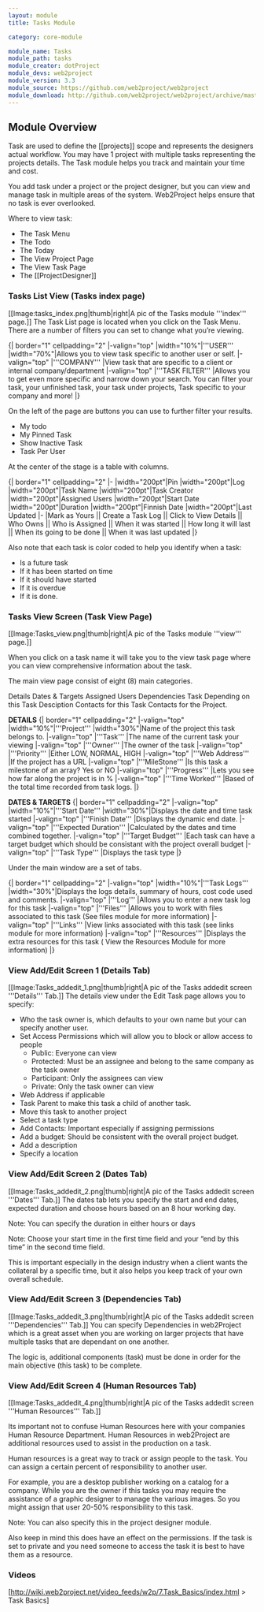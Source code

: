 ```yaml
---
layout: module
title: Tasks Module

category: core-module

module_name: Tasks
module_path: tasks
module_creator: dotProject
module_devs: web2project
module_version: 3.3
module_source: https://github.com/web2project/web2project
module_download: http://github.com/web2project/web2project/archive/master.zip
---
```


## Module Overview

Task are used to define the [[projects]] scope and represents the designers actual workflow. You may have 1 project with multiple tasks representing the projects details. The Task module helps you track and maintain your time and cost.

You add task under a project or the project designer, but you can view and manage task in multiple areas of the system. Web2Project helps ensure that no task is ever overlooked.

Where to view task:

* The Task Menu
* The Todo
* The Today
* The View Project Page
* The View Task Page
* The [[ProjectDesigner]]

### Tasks List View (Tasks index page)
[[Image:tasks_index.png|thumb|right|A pic of the Tasks module '''index''' page.]]
The Task List page is located when you click on the Task Menu. There are a number of filters you can set to change what you’re viewing.

{| border="1" cellpadding="2"
|-valign="top"
|width="10%"|'''USER'''
|width="70%"|Allows you to view task specific to another user or self.
|-valign="top"
|'''COMPANY'''
|View task that are specific to a client or internal company/department
|-valign="top"
|'''TASK FILTER'''
|Allows you to get even more specific and narrow down your search. You can filter your task, your unfinished task, your task under projects, Task specific to your company and more!
|}

On the left of the page are buttons you can use to further filter your results.

* My todo
* My Pinned Task
* Show Inactive Task
* Task Per User

At the center of the stage is a table with columns.

{| border="1" cellpadding="2"
|-
|width="200pt"|Pin
|width="200pt"|Log
|width="200pt"|Task Name
|width="200pt"|Task Creator
|width="200pt"|Assigned Users
|width="200pt"|Start Date
|width="200pt"|Duration
|width="200pt"|Finnish Date
|width="200pt"|Last Updated
|-
|Mark as Yours || Create a Task Log || Click to View Details || Who Owns || Who is Assigned || When it was started || How long it will last || When its going to be done || When it was last updated
|}

Also note that each task is color coded to help you identify when a task:

* Is a future task
* If it has been started on time
* If it should have started
* If it is overdue
* If it is done.

### Tasks View Screen (Task View Page)

[[Image:Tasks_view.png|thumb|right|A pic of the Tasks module '''view''' page.]]

When you click on a task name it will take you to the view task page where you can view comprehensive information about the task.

The main view page consist of eight (8) main categories.

Details
Dates & Targets
Assigned Users
Dependencies
Task Depending on this Task
Desciption
Contacts for this Task
Contacts for the Project.


<b>DETAILS</b>
{| border="1" cellpadding="2"
|-valign="top"
|width="10%"|'''Project'''
|width="30%"|Name of the project this task belongs to.
|-valign="top"
|'''Task'''
|The name of the current task your viewing
|-valign="top"
|'''Owner'''
|The owner of the task
|-valign="top"
|'''Priority'''
|Either LOW, NORMAL, HIGH
|-valign="top"
|'''Web Address'''
|If the project has a URL
|-valign="top"
|'''MileStone'''
|Is this task a milestone of an array? Yes or NO
|-valign="top"
|'''Progress'''
|Lets you see how far along the project is in %
|-valign="top"
|'''Time Worked'''
|Based of the total time recorded from task logs.
|}

<b>DATES & TARGETS</b>
{| border="1" cellpadding="2"
|-valign="top"
|width="10%"|'''Start Date'''
|width="30%"|Displays the date and time task started
|-valign="top"
|'''Finish Date'''
|Displays the dynamic end date.
|-valign="top"
|'''Expected Duration'''
|Calculated by the dates and time combined together.
|-valign="top"
|'''Target Budget'''
|Each task can have a target budget which should be consistant with the project overall budget
|-valign="top"
|'''Task Type'''
|Displays the task type
|}


Under the main window are a set of tabs.

{| border="1" cellpadding="2"
|-valign="top"
|width="10%"|'''Task Logs'''
|width="30%"|Displays the logs details, summary of hours, cost code used and comments.
|-valign="top"
|'''Log'''
|Allows you to enter a new task log for this task
|-valign="top"
|'''Files'''
|Allows you to work with files associated to this task (See files module for more information)
|-valign="top"
|'''Links'''
|View links associated with this task (see links module for more information)
|-valign="top"
|'''Resources'''
|Displays the extra resources for this task ( View the Resources Module for more information)
|}

### View Add/Edit Screen 1 (Details Tab)

[[Image:Tasks_addedit_1.png|thumb|right|A pic of the Tasks addedit screen '''Details''' Tab.]]
The details view under the Edit Task page allows you to specify:

* Who the task owner is, which defaults to your own name but your can specify another user.
* Set Access Permissions which will allow you to block or allow access to people
  * Public: Everyone can view
  * Protected: Must be an assignee and belong to the same company as the task owner
  * Participant: Only the assignees can view
  * Private: Only the task owner can view
* Web Address if applicable
* Task Parent to make this task a child of another task.
* Move this task to another project
* Select a task type
* Add Contacts: Important especially if assigning permissions
* Add a budget: Should be consistent with the overall project budget.
* Add a description
* Specify a location

### View Add/Edit Screen 2 (Dates Tab)

[[Image:Tasks_addedit_2.png|thumb|right|A pic of the Tasks addedit screen '''Dates''' Tab.]]
The dates tab lets you specify the start and end dates, expected duration and choose hours based on an 8 hour working day.

Note: You can specify the duration in either hours or days

Note: Choose your start time in the first time field and your “end by this time” in the second time field.

This is important especially in the design industry when a client wants the collateral by a specific time, but it also helps you keep track of your own overall schedule.

### View Add/Edit Screen 3 (Dependencies Tab)

[[Image:Tasks_addedit_3.png|thumb|right|A pic of the Tasks addedit screen '''Dependencies''' Tab.]]
You can specify Dependencies in web2Project which is a great asset when you are working on larger projects that have multiple tasks that are dependant on one another.

The logic is, additional components (task) must be done in order for the main objective (this task) to be complete.

### View Add/Edit Screen 4 (Human Resources Tab)

[[Image:Tasks_addedit_4.png|thumb|right|A pic of the Tasks addedit screen '''Human Resources''' Tab.]]

Its important not to confuse Human Resources here with your companies Human Resource Department. Human Resources in web2Project are additional resources used to assist in the production on a task.

Human resources is a great way to track or assign people to the task. You can assign a certain percent of responsibility to another user.

For example, you are a desktop publisher working on a catalog for a company. While you are the owner if this tasks you may require the assistance of a graphic designer to manage the various images. So you might assign that user 20-50% responsibility to this task.

Note: You can also specify this in the project designer module.

Also keep in mind this does have an effect on the permissions. If the task is set to private and you need someone to access the task it is best to have them as a resource.

### Videos
[http://wiki.web2project.net/video_feeds/w2p/7.Task_Basics/index.html > Task Basics]